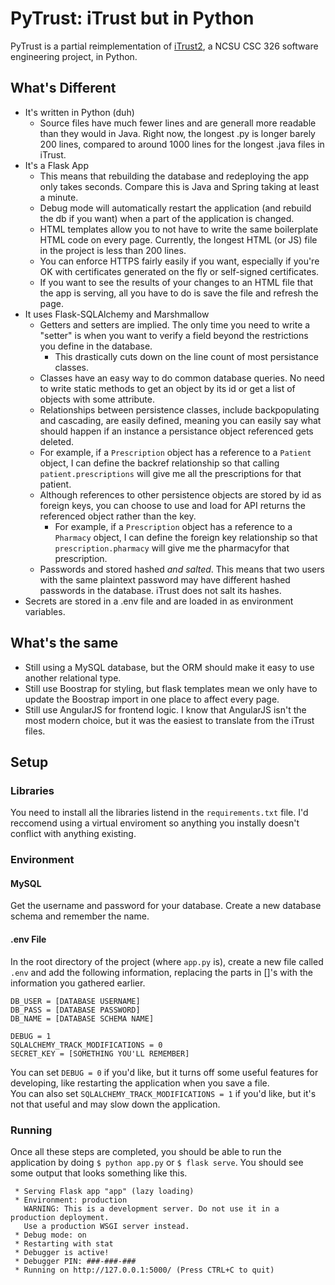 # PyTrust: iTrust but in Python

PyTrust is a partial reimplementation of [iTrust2](https://github.ncsu.edu/engr-csc326-staff/iTrust2-v7), a NCSU CSC 326 software engineering project, in Python.

## What's Different

-   It's written in Python (duh)
    -   Source files have much fewer lines and are generall more readable than they would in Java. Right now, the longest .py is longer barely 200 lines, compared to around 1000 lines for the longest .java files in iTrust.
-   It's a Flask App
    -   This means that rebuilding the database and redeploying the app only takes seconds. Compare this is Java and Spring taking at least a minute.
    -   Debug mode will automatically restart the application (and rebuild the db if you want) when a part of the application is changed.
    -   HTML templates allow you to not have to write the same boilerplate HTML code on every page. Currently, the longest HTML (or JS) file in the project is less than 200 lines.
    -   You can enforce HTTPS fairly easily if you want, especially if you're OK with certificates generated on the fly or self-signed certificates.
    -   If you want to see the results of your changes to an HTML file that the app is serving, all you have to do is save the file and refresh the page.
-   It uses Flask-SQLAlchemy and Marshmallow
    -   Getters and setters are implied. The only time you need to write a "setter" is when you want to verify a field beyond the restrictions you define in the database.
        -   This drastically cuts down on the line count of most persistance classes.
    -   Classes have an easy way to do common database queries. No need to write static methods to get an object by its id or get a list of objects with some attribute.
    -   Relationships between persistence classes, include backpopulating and cascading, are easily defined, meaning you can easily say what should happen if an instance a persistance object referenced gets deleted.
    -   For example, if a `Prescription` object has a reference to a `Patient` object, I can define the backref relationship so that calling `patient.prescriptions` will give me all the prescriptions for that patient.
    -   Although references to other persistence objects are stored by id as foreign keys, you can choose to use and load for API returns the referenced object rather than the key.
        -   For example, if a `Prescription` object has a reference to a `Pharmacy` object, I can define the foreign key relationship so that `prescription.pharmacy` will give me the pharmacyfor that prescription.
    -   Passwords and stored hashed _and salted_. This means that two users with the same plaintext password may have different hashed passwords in the database. iTrust does not salt its hashes.
-   Secrets are stored in a .env file and are loaded in as environment variables.

## What's the same

-   Still using a MySQL database, but the ORM should make it easy to use another relational type.
-   Still use Boostrap for styling, but flask templates mean we only have to update the Boostrap import in one place to affect every page.
-   Still use AngularJS for frontend logic. I know that AngularJS isn't the most modern choice, but it was the easiest to translate from the iTrust files.

## Setup

### Libraries

You need to install all the libraries listend in the `requirements.txt` file. I'd reccomend using a virtual enviroment so anything you instally doesn't conflict with anything existing.

### Environment

#### MySQL

Get the username and password for your database. Create a new database schema and remember the name.

#### .env File

In the root directory of the project (where `app.py` is), create a new file called `.env` and add the following information, replacing the parts in []'s with the information you gathered earlier.

```
DB_USER = [DATABASE USERNAME]
DB_PASS = [DATABASE PASSWORD]
DB_NAME = [DATABASE SCHEMA NAME]

DEBUG = 1
SQLALCHEMY_TRACK_MODIFICATIONS = 0
SECRET_KEY = [SOMETHING YOU'LL REMEMBER]
```

You can set `DEBUG = 0` if you'd like, but it turns off some useful features for developing, like restarting the application when you save a file.
<br>
You can also set `SQLALCHEMY_TRACK_MODIFICATIONS = 1` if you'd like, but it's not that useful and may slow down the application.

### Running

Once all these steps are completed, you should be able to run the application by doing `$ python app.py` or `$ flask serve`. You should see some output that looks something like this.

```
 * Serving Flask app "app" (lazy loading)
 * Environment: production
   WARNING: This is a development server. Do not use it in a production deployment.
   Use a production WSGI server instead.
 * Debug mode: on
 * Restarting with stat
 * Debugger is active!
 * Debugger PIN: ###-###-###
 * Running on http://127.0.0.1:5000/ (Press CTRL+C to quit)
```
